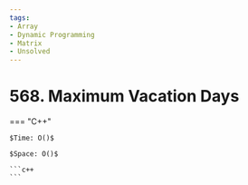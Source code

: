 ```yaml
---
tags:
- Array
- Dynamic Programming
- Matrix
- Unsolved
---
```



# 568. Maximum Vacation Days

=== "C++"

    $Time: O()$

    $Space: O()$

    ```c++
    ```
